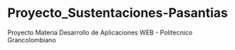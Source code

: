 # Proyecto_Sustentaciones-Pasantias
Proyecto Materia Desarrollo de Aplicaciones WEB - Politecnico Grancolombiano
